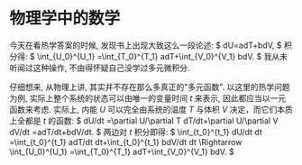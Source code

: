 <head>
    <script src="https://cdn.mathjax.org/mathjax/latest/MathJax.js?config=TeX-AMS-MML_HTMLorMML" type="text/javascript"></script>
    <script type="text/x-mathjax-config">
        MathJax.Hub.Config({
            tex2jax: {
            skipTags: ['script', 'noscript', 'style', 'textarea', 'pre'],
            inlineMath: [['$','$']]
            }
        });
    </script>
</head>

# 物理学中的数学

今天在看热学答案的时候, 发现书上出现大致这么一段论述:
$
dU=adT+bdV,
$
积分得:
$
\int_{U_0}^{U_1}
=\int_{T_0}^{T_1} adT+\int_{V_0}^{V_1} bdV.
$
我从未听闻过这种操作, 不由得怀疑自己没学过多元微积分.

仔细想来, 从物理上讲, 其实并不存在那么多真正的"多元函数". 以这里的热学问题为例, 实际上整个系统的状态可以由唯一的变量时间 $t$ 来表示, 因此都应当以一元函数来考虑. 实际上, 内能 $U$ 可以完全由系统的温度 $T$ 与体积 $V$ 决定，而它们本质上全都是 $t$ 的函数:
$
dU/dt
=\partial U/\partial T dT/dt+\partial U/\partial V dV/dt
=adT/dt+bdV/dt.
$
两边对 $t$ 积分即得:
$
\int_{t_0}^{t_1} dU/dt dt
=\int_{t_0}^{t_1} adT/dt dt+\int_{t_0}^{t_1} bdV/dt dt
\Rightarrow
\int_{U_0}^{U_1}
=\int_{T_0}^{T_1} adT+\int_{V_0}^{V_1} bdV.
$
